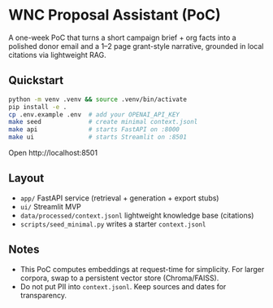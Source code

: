 # WNC Proposal Assistant (PoC)

A one-week PoC that turns a short campaign brief + org facts into a polished donor email and a 1–2 page grant-style narrative, grounded in local citations via lightweight RAG.

## Quickstart

```bash
python -m venv .venv && source .venv/bin/activate
pip install -e .
cp .env.example .env  # add your OPENAI_API_KEY
make seed             # create minimal context.jsonl
make api              # starts FastAPI on :8000
make ui               # starts Streamlit on :8501
```

Open http://localhost:8501

## Layout
- `app/` FastAPI service (retrieval + generation + export stubs)
- `ui/` Streamlit MVP
- `data/processed/context.jsonl` lightweight knowledge base (citations)
- `scripts/seed_minimal.py` writes a starter `context.jsonl`

## Notes
- This PoC computes embeddings at request-time for simplicity. For larger corpora, swap to a persistent vector store (Chroma/FAISS).
- Do not put PII into `context.jsonl`. Keep sources and dates for transparency.
